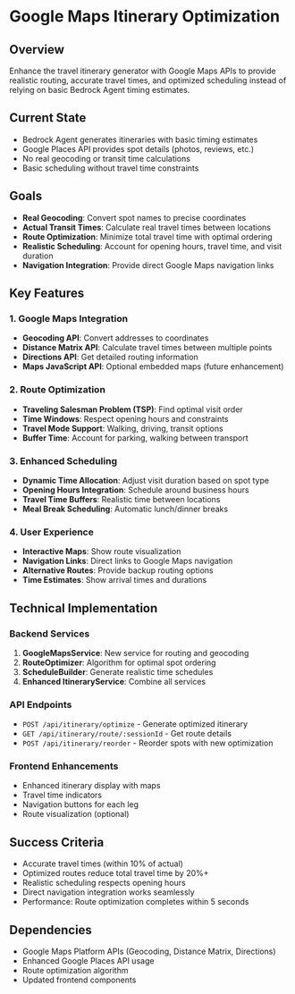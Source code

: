 # Google Maps Itinerary Optimization

## Overview
Enhance the travel itinerary generator with Google Maps APIs to provide realistic routing, accurate travel times, and optimized scheduling instead of relying on basic Bedrock Agent timing estimates.

## Current State
- Bedrock Agent generates itineraries with basic timing estimates
- Google Places API provides spot details (photos, reviews, etc.)
- No real geocoding or transit time calculations
- Basic scheduling without travel time constraints

## Goals
- **Real Geocoding**: Convert spot names to precise coordinates
- **Actual Transit Times**: Calculate real travel times between locations
- **Route Optimization**: Minimize total travel time with optimal ordering
- **Realistic Scheduling**: Account for opening hours, travel time, and visit duration
- **Navigation Integration**: Provide direct Google Maps navigation links

## Key Features

### 1. Google Maps Integration
- **Geocoding API**: Convert addresses to coordinates
- **Distance Matrix API**: Calculate travel times between multiple points
- **Directions API**: Get detailed routing information
- **Maps JavaScript API**: Optional embedded maps (future enhancement)

### 2. Route Optimization
- **Traveling Salesman Problem (TSP)**: Find optimal visit order
- **Time Windows**: Respect opening hours and constraints
- **Travel Mode Support**: Walking, driving, transit options
- **Buffer Time**: Account for parking, walking between transport

### 3. Enhanced Scheduling
- **Dynamic Time Allocation**: Adjust visit duration based on spot type
- **Opening Hours Integration**: Schedule around business hours
- **Travel Time Buffers**: Realistic time between locations
- **Meal Break Scheduling**: Automatic lunch/dinner breaks

### 4. User Experience
- **Interactive Maps**: Show route visualization
- **Navigation Links**: Direct links to Google Maps navigation
- **Alternative Routes**: Provide backup routing options
- **Time Estimates**: Show arrival times and durations

## Technical Implementation

### Backend Services
1. **GoogleMapsService**: New service for routing and geocoding
2. **RouteOptimizer**: Algorithm for optimal spot ordering
3. **ScheduleBuilder**: Generate realistic time schedules
4. **Enhanced ItineraryService**: Combine all services

### API Endpoints
- `POST /api/itinerary/optimize` - Generate optimized itinerary
- `GET /api/itinerary/route/:sessionId` - Get route details
- `POST /api/itinerary/reorder` - Reorder spots with new optimization

### Frontend Enhancements
- Enhanced itinerary display with maps
- Travel time indicators
- Navigation buttons for each leg
- Route visualization (optional)

## Success Criteria
- Accurate travel times (within 10% of actual)
- Optimized routes reduce total travel time by 20%+
- Realistic scheduling respects opening hours
- Direct navigation integration works seamlessly
- Performance: Route optimization completes within 5 seconds

## Dependencies
- Google Maps Platform APIs (Geocoding, Distance Matrix, Directions)
- Enhanced Google Places API usage
- Route optimization algorithm
- Updated frontend components